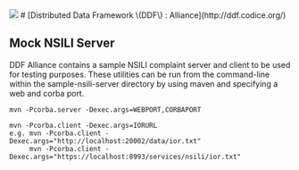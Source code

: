 <!--
/*
 * Copyright (c) Codice Foundation
 *
 * This is free software: you can redistribute it and/or modify it under the terms of the GNU Lesser General Public License as published by the Free Software Foundation, either
 * version 3 of the License, or any later version.
 *
 * This program is distributed in the hope that it will be useful, but WITHOUT ANY WARRANTY; without even the implied warranty of MERCHANTABILITY or FITNESS FOR A PARTICULAR PURPOSE.
 * See the GNU Lesser General Public License for more details. A copy of the GNU Lesser General Public License is distributed along with this program and can be found at
 * <http://www.gnu.org/licenses/lgpl.html>.
 */
-->
<img src="https://tools.codice.org/wiki/download/attachments/1179800/ddf.jpg"/>
# [Distributed Data Framework \(DDF\) : Alliance](http://ddf.codice.org/)

## Mock NSILI Server

DDF Alliance contains a sample NSILI complaint server and client to be used for testing purposes.  These utilities can be run from the command-line within the sample-nsili-server directory by using maven and specifying a web and corba port.

```
mvn -Pcorba.server -Dexec.args=WEBPORT,CORBAPORT
```
```
mvn -Pcorba.client -Dexec.args=IORURL
e.g. mvn -Pcorba.client -Dexec.args="http://localhost:20002/data/ior.txt"
     mvn -Pcorba.client -Dexec.args="https://localhost:8993/services/nsili/ior.txt"
```

